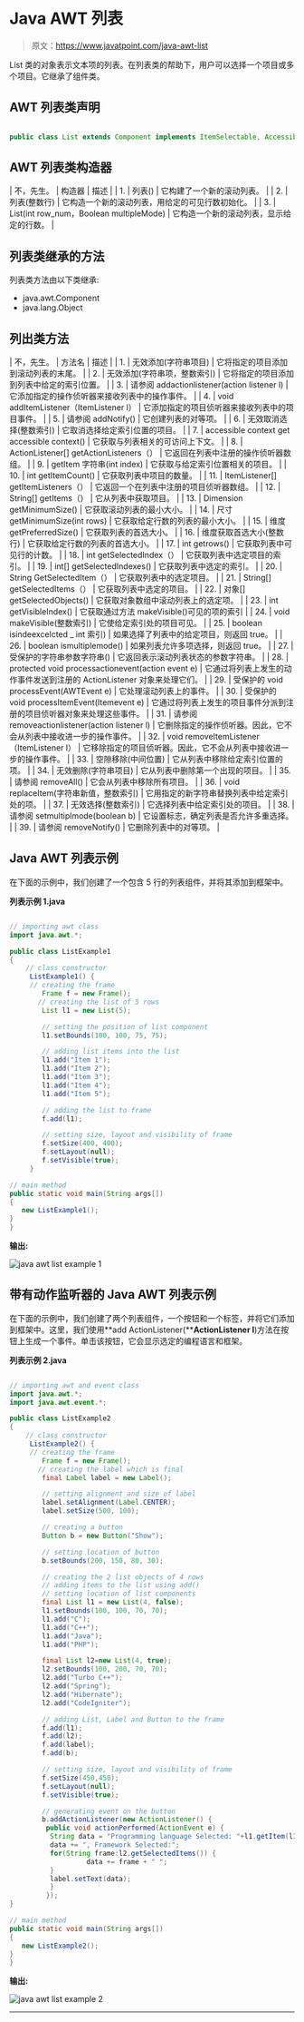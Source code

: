 # Java AWT 列表

> 原文：<https://www.javatpoint.com/java-awt-list>

List 类的对象表示文本项的列表。在列表类的帮助下，用户可以选择一个项目或多个项目。它继承了组件类。

## AWT 列表类声明

```java

public class List extends Component implements ItemSelectable, Accessible

```

## AWT 列表类构造器

| 不，先生。 | 构造器 | 描述 |
| 1. | 列表() | 它构建了一个新的滚动列表。 |
| 2. | 列表(整数行) | 它构造一个新的滚动列表，用给定的可见行数初始化。 |
| 3. | List(int row_num，Boolean multipleMode) | 它构造一个新的滚动列表，显示给定的行数。 |

## 列表类继承的方法

列表类方法由以下类继承:

*   java.awt.Component
*   java.lang.Object

## 列出类方法

| 不，先生。 | 方法名 | 描述 |
| 1. | 无效添加(字符串项目) | 它将指定的项目添加到滚动列表的末尾。 |
| 2. | 无效添加(字符串项，整数索引) | 它将指定的项目添加到列表中给定的索引位置。 |
| 3. | 请参阅 addactionlistener(action listener l) | 它添加指定的操作侦听器来接收列表中的操作事件。 |
| 4. | void addItemListener（ItemListener l） | 它添加指定的项目侦听器来接收列表中的项目事件。 |
| 5. | 请参阅 addNotify() | 它创建列表的对等项。 |
| 6. | 无效取消选择(整数索引) | 它取消选择给定索引位置的项目。 |
| 7. | accessible context get accessible context() | 它获取与列表相关的可访问上下文。 |
| 8. | ActionListener[] getActionListeners（） | 它返回在列表中注册的操作侦听器数组。 |
| 9. | getItem 字符串(int index) | 它获取与给定索引位置相关的项目。 |
| 10. | int getItemCount() | 它获取列表中项目的数量。 |
| 11. | ItemListener[] getItemListeners（） | 它返回一个在列表中注册的项目侦听器数组。 |
| 12. | String[] getItems（） | 它从列表中获取项目。 |
| 13. | Dimension getMinimumSize() | 它获取滚动列表的最小大小。 |
| 14. | 尺寸 getMinimumSize(int rows) | 它获取给定行数的列表的最小大小。 |
| 15. | 维度 getPreferredSize() | 它获取列表的首选大小。 |
| 16. | 维度获取首选大小(整数行) | 它获取给定行数的列表的首选大小。 |
| 17. | int getrows() | 它获取列表中可见行的计数。 |
| 18. | int getSelectedIndex（） | 它获取列表中选定项目的索引。 |
| 19. | int[] getSelectedIndexes() | 它获取列表中选定的索引。 |
| 20. | String GetSelectedItem（） | 它获取列表中的选定项目。 |
| 21. | String[] getSelectedItems（） | 它获取列表中选定的项目。 |
| 22. | 对象[] getSelectedObjects() | 它获取对象数组中滚动列表上的选定项。 |
| 23. | int getVisibleIndex() | 它获取通过方法 makeVisible()可见的项的索引 |
| 24. | void makeVisible(整数索引) | 它使给定索引处的项目可见。 |
| 25. | boolean isindeexcelcted _ int 索引) | 如果选择了列表中的给定项目，则返回 true。 |
| 26. | boolean ismultiplemode() | 如果列表允许多项选择，则返回 true。 |
| 27. | 受保护的字符串参数字符串() | 它返回表示滚动列表状态的参数字符串。 |
| 28. | protected void processactionevent(action event e) | 它通过将列表上发生的动作事件发送到注册的 ActionListener 对象来处理它们。 |
| 29. | 受保护的 void processEvent(AWTEvent e) | 它处理滚动列表上的事件。 |
| 30. | 受保护的 void processItemEvent(Itemevent e) | 它通过将列表上发生的项目事件分派到注册的项目侦听器对象来处理这些事件。 |
| 31. | 请参阅 removeactionlistener(action listener l) | 它删除指定的操作侦听器。因此，它不会从列表中接收进一步的操作事件。 |
| 32. | void removeItemListener（ItemListener l） | 它移除指定的项目侦听器。因此，它不会从列表中接收进一步的操作事件。 |
| 33. | 空隙移除(中间位置) | 它从列表中移除给定索引位置的项。 |
| 34. | 无效删除(字符串项目) | 它从列表中删除第一个出现的项目。 |
| 35. | 请参阅 removeAll() | 它会从列表中移除所有项目。 |
| 36. | void replaceItem(字符串新值，整数索引) | 它用指定的新字符串替换列表中给定索引处的项。 |
| 37. | 无效选择(整数索引) | 它选择列表中给定索引处的项目。 |
| 38. | 请参阅 setmultiplmode(boolean b) | 它设置标志，确定列表是否允许多重选择。 |
| 39. | 请参阅 removeNotify() | 它删除列表中的对等项。 |

## Java AWT 列表示例

在下面的示例中，我们创建了一个包含 5 行的列表组件，并将其添加到框架中。

**列表示例 1.java**

```java

// importing awt class
import java.awt.*;  

public class ListExample1
{  
	// class constructor 
     ListExample1() {  
     // creating the frame
        Frame f = new Frame(); 
       // creating the list of 5 rows 
        List l1 = new List(5); 

        // setting the position of list component 
        l1.setBounds(100, 100, 75, 75);  

        // adding list items into the list
        l1.add("Item 1");  
        l1.add("Item 2");  
        l1.add("Item 3");  
        l1.add("Item 4");  
        l1.add("Item 5");  

        // adding the list to frame
        f.add(l1); 

        // setting size, layout and visibility of frame
        f.setSize(400, 400);  
        f.setLayout(null);  
        f.setVisible(true);  
     }  

// main method
public static void main(String args[])  
{  
   new ListExample1();  
}  
}  

```

**输出:**

![java awt list example 1](../img/0ab963c78e78a823e8f4c86b33659c29.png)

## 带有动作监听器的 Java AWT 列表示例

在下面的示例中，我们创建了两个列表组件，一个按钮和一个标签，并将它们添加到框架中。这里，我们使用**add ActionListener(****ActionListener l**)方法在按钮上生成一个事件。单击该按钮，它会显示选定的编程语言和框架。

**列表示例 2.java**

```java

// importing awt and event class
import java.awt.*;  
import java.awt.event.*;  

public class ListExample2  
{  
    // class constructor
     ListExample2() { 
     // creating the frame 
        Frame f = new Frame(); 
       // creating the label which is final 
        final Label label = new Label(); 

        // setting alignment and size of label         
        label.setAlignment(Label.CENTER);  
        label.setSize(500, 100);  

        // creating a button 
        Button b = new Button("Show");

        // setting location of button  
        b.setBounds(200, 150, 80, 30); 

        // creating the 2 list objects of 4 rows
        // adding items to the list using add() 
        // setting location of list components
        final List l1 = new List(4, false);  
        l1.setBounds(100, 100, 70, 70);  
        l1.add("C");  
        l1.add("C++");  
        l1.add("Java");  
        l1.add("PHP");  

        final List l2=new List(4, true);  
        l2.setBounds(100, 200, 70, 70);  
        l2.add("Turbo C++");  
        l2.add("Spring");  
        l2.add("Hibernate");  
        l2.add("CodeIgniter"); 

        // adding List, Label and Button to the frame 
        f.add(l1);
        f.add(l2);
        f.add(label);
        f.add(b);  

        // setting size, layout and visibility of frame
        f.setSize(450,450);  
        f.setLayout(null);  
        f.setVisible(true);  

        // generating event on the button
        b.addActionListener(new ActionListener() {  
         public void actionPerformed(ActionEvent e) {       
          String data = "Programming language Selected: "+l1.getItem(l1.getSelectedIndex());  
          data += ", Framework Selected:";  
          for(String frame:l2.getSelectedItems()) {  
                   data += frame + " ";  
          }  
          label.setText(data);  
          }  
         });          
}  

// main method
public static void main(String args[])  
{  
   new ListExample2();  
}  
}  

```

**输出:**

![java awt list example 2](../img/b0aa414e5f72b64d3304787e46e0ff8f.png)

* * *